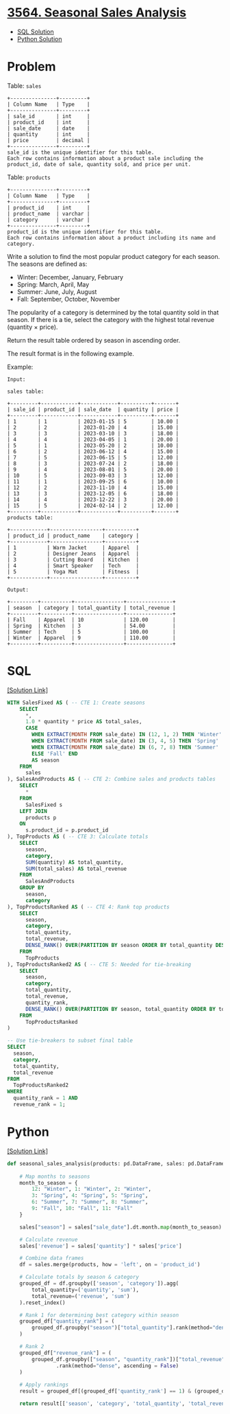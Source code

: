 # [3564. Seasonal Sales Analysis](https://leetcode.com/problems/seasonal-sales-analysis/)

* [SQL Solution](https://leetcode.com/problems/seasonal-sales-analysis/solutions/7173845/5-ctes-by-atamalu123-b5qt/)
* [Python Solution](https://leetcode.com/problems/seasonal-sales-analysis/solutions/7173873/pandas-solution-by-atamalu123-ou65/)

# Problem

Table: `sales`

```
+---------------+---------+
| Column Name   | Type    |
+---------------+---------+
| sale_id       | int     |
| product_id    | int     |
| sale_date     | date    |
| quantity      | int     |
| price         | decimal |
+---------------+---------+
sale_id is the unique identifier for this table.
Each row contains information about a product sale including the product_id, date of sale, quantity sold, and price per unit.
```

Table: `products`

```
+---------------+---------+
| Column Name   | Type    |
+---------------+---------+
| product_id    | int     |
| product_name  | varchar |
| category      | varchar |
+---------------+---------+
product_id is the unique identifier for this table.
Each row contains information about a product including its name and category.
```

Write a solution to find the most popular product category for each season. The seasons are defined as:
  * Winter: December, January, February
  * Spring: March, April, May
  * Summer: June, July, August
  * Fall: September, October, November

The popularity of a category is determined by the total quantity sold in that season. If there is a tie, select the category with the highest total revenue (quantity × price).

Return the result table ordered by season in ascending order.

The result format is in the following example.

 

Example:

```
Input:

sales table:

+---------+------------+------------+----------+-------+
| sale_id | product_id | sale_date  | quantity | price |
+---------+------------+------------+----------+-------+
| 1       | 1          | 2023-01-15 | 5        | 10.00 |
| 2       | 2          | 2023-01-20 | 4        | 15.00 |
| 3       | 3          | 2023-03-10 | 3        | 18.00 |
| 4       | 4          | 2023-04-05 | 1        | 20.00 |
| 5       | 1          | 2023-05-20 | 2        | 10.00 |
| 6       | 2          | 2023-06-12 | 4        | 15.00 |
| 7       | 5          | 2023-06-15 | 5        | 12.00 |
| 8       | 3          | 2023-07-24 | 2        | 18.00 |
| 9       | 4          | 2023-08-01 | 5        | 20.00 |
| 10      | 5          | 2023-09-03 | 3        | 12.00 |
| 11      | 1          | 2023-09-25 | 6        | 10.00 |
| 12      | 2          | 2023-11-10 | 4        | 15.00 |
| 13      | 3          | 2023-12-05 | 6        | 18.00 |
| 14      | 4          | 2023-12-22 | 3        | 20.00 |
| 15      | 5          | 2024-02-14 | 2        | 12.00 |
+---------+------------+------------+----------+-------+
products table:

+------------+-----------------+----------+
| product_id | product_name    | category |
+------------+-----------------+----------+
| 1          | Warm Jacket     | Apparel  |
| 2          | Designer Jeans  | Apparel  |
| 3          | Cutting Board   | Kitchen  |
| 4          | Smart Speaker   | Tech     |
| 5          | Yoga Mat        | Fitness  |
+------------+-----------------+----------+
```

```
Output:

+---------+----------+----------------+---------------+
| season  | category | total_quantity | total_revenue |
+---------+----------+----------------+---------------+
| Fall    | Apparel  | 10             | 120.00        |
| Spring  | Kitchen  | 3              | 54.00         |
| Summer  | Tech     | 5              | 100.00        |
| Winter  | Apparel  | 9              | 110.00        |
+---------+----------+----------------+---------------+
```

# SQL

[[Solution Link]](https://leetcode.com/problems/seasonal-sales-analysis/solutions/7173845/5-ctes-by-atamalu123-b5qt/)

```sql
WITH SalesFixed AS ( -- CTE 1: Create seasons
    SELECT 
      *,
      1.0 * quantity * price AS total_sales,
      CASE
        WHEN EXTRACT(MONTH FROM sale_date) IN (12, 1, 2) THEN 'Winter'
        WHEN EXTRACT(MONTH FROM sale_date) IN (3, 4, 5) THEN 'Spring'
        WHEN EXTRACT(MONTH FROM sale_date) IN (6, 7, 8) THEN 'Summer'
        ELSE 'Fall' END 
        AS season
    FROM 
      sales
), SalesAndProducts AS ( -- CTE 2: Combine sales and products tables
    SELECT
      *
    FROM 
      SalesFixed s
    LEFT JOIN
      products p
    ON 
      s.product_id = p.product_id
), TopProducts AS ( -- CTE 3: Calculate totals
    SELECT
      season,
      category,
      SUM(quantity) AS total_quantity,
      SUM(total_sales) AS total_revenue
    FROM
      SalesAndProducts
    GROUP BY
      season,
      category
), TopProductsRanked AS ( -- CTE 4: Rank top products
    SELECT
      season,
      category,
      total_quantity,
      total_revenue,
      DENSE_RANK() OVER(PARTITION BY season ORDER BY total_quantity DESC) AS quantity_rank
    FROM
      TopProducts
), TopProductsRanked2 AS ( -- CTE 5: Needed for tie-breaking 
    SELECT
      season,
      category,
      total_quantity,
      total_revenue,
      quantity_rank,
      DENSE_RANK() OVER(PARTITION BY season, total_quantity ORDER BY total_revenue DESC) AS revenue_rank
    FROM
      TopProductsRanked
)

-- Use tie-breakers to subset final table
SELECT
  season,
  category,
  total_quantity,
  total_revenue
FROM
  TopProductsRanked2
WHERE
  quantity_rank = 1 AND
  revenue_rank = 1;
```

# Python

[[Solution Link]](https://leetcode.com/problems/seasonal-sales-analysis/solutions/7173873/pandas-solution-by-atamalu123-ou65/)

```python
def seasonal_sales_analysis(products: pd.DataFrame, sales: pd.DataFrame) -> pd.DataFrame:
    
    # Map months to seasons
    month_to_season = {
        12: "Winter", 1: "Winter", 2: "Winter",
        3: "Spring", 4: "Spring", 5: "Spring",
        6: "Summer", 7: "Summer", 8: "Summer",
        9: "Fall", 10: "Fall", 11: "Fall"
    }

    sales["season"] = sales["sale_date"].dt.month.map(month_to_season)

    # Calculate revenue
    sales['revenue'] = sales['quantity'] * sales['price']

    # Combine data frames
    df = sales.merge(products, how = 'left', on = 'product_id')

    # Calculate totals by season & category
    grouped_df = df.groupby(['season', 'category']).agg(
        total_quantity=('quantity', 'sum'),
        total_revenue=('revenue', 'sum')
    ).reset_index()

    # Rank 1 for determining best category within season
    grouped_df["quantity_rank"] = (
        grouped_df.groupby("season")["total_quantity"].rank(method="dense", ascending = False)
    )

    # Rank 2
    grouped_df["revenue_rank"] = (
        grouped_df.groupby(["season", "quantity_rank"])["total_revenue"]
                .rank(method="dense", ascending = False)
    )
    
    # Apply rankings
    result = grouped_df[(grouped_df['quantity_rank'] == 1) & (grouped_df['revenue_rank'] == 1)]

    return result[['season', 'category', 'total_quantity', 'total_revenue']]
```
